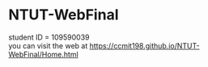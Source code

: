 # NTUT-WebFinal
student ID = 109590039   
you can visit the web at https://ccmit198.github.io/NTUT-WebFinal/Home.html
